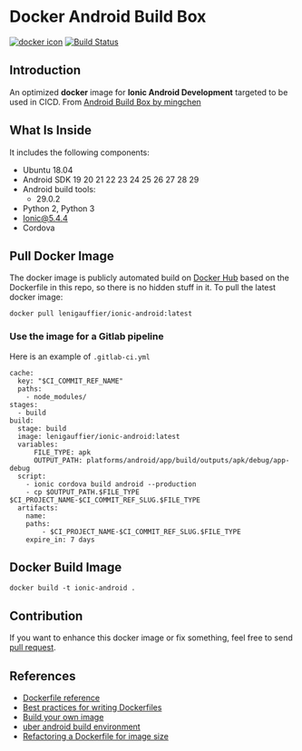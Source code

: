 # Docker Android Build Box
[![docker icon](https://dockeri.co/image/lenigauffier/ionic-android)](https://hub.docker.com/r/lenigauffier/ionic-android)
[![Build Status](https://travis-ci.com/legau/docker-ionic-android.svg?branch=master)](https://travis-ci.com/legau/docker-ionic-android)


## Introduction

An optimized **docker** image for **Ionic Android Development** targeted to be used in CICD. From [Android Build Box by mingchen](https://github.com/mingchen/docker-android-build-box)

## What Is Inside

It includes the following components:

* Ubuntu 18.04
* Android SDK 19 20 21 22 23 24 25 26 27 28 29
* Android build tools:
  * 29.0.2
* Python 2, Python 3
* Ionic@5.4.4
* Cordova


## Pull Docker Image

The docker image is publicly automated build on [Docker Hub](https://hub.docker.com/r/lenigauffier/ionic-android) 
based on the Dockerfile in this repo, so there is no hidden stuff in it. To pull the latest docker image:

    docker pull lenigauffier/ionic-android:latest


### Use the image for a Gitlab pipeline

Here is an example of `.gitlab-ci.yml`

    cache:
      key: "$CI_COMMIT_REF_NAME"
      paths:
        - node_modules/
    stages:
      - build 
    build: 
      stage: build
      image: lenigauffier/ionic-android:latest
      variables:
          FILE_TYPE: apk
          OUTPUT_PATH: platforms/android/app/build/outputs/apk/debug/app-debug
      script:
        - ionic cordova build android --production
        - cp $OUTPUT_PATH.$FILE_TYPE $CI_PROJECT_NAME-$CI_COMMIT_REF_SLUG.$FILE_TYPE
      artifacts:
        name:
        paths:
            - $CI_PROJECT_NAME-$CI_COMMIT_REF_SLUG.$FILE_TYPE
        expire_in: 7 days
      
## Docker Build Image

    docker build -t ionic-android .

## Contribution

If you want to enhance this docker image or fix something, feel free to send [pull request](https://github.com/legau/docker-ionic-android/pull/new/master).


## References

* [Dockerfile reference](https://docs.docker.com/engine/reference/builder/)
* [Best practices for writing Dockerfiles](https://docs.docker.com/engine/userguide/eng-image/dockerfile_best-practices/)
* [Build your own image](https://docs.docker.com/engine/getstarted/step_four/)
* [uber android build environment](https://hub.docker.com/r/uber/android-build-environment/)
* [Refactoring a Dockerfile for image size](https://blog.replicated.com/refactoring-a-dockerfile-for-image-size/)

